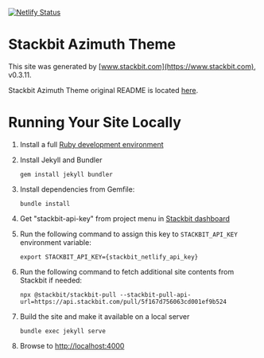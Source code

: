 [![Netlify Status](https://api.netlify.com/api/v1/badges/a7caee28-9836-4df3-b952-159e76b46b31/deploy-status)](https://app.netlify.com/sites/data-science-ucsb/deploys)

# Stackbit Azimuth Theme

This site was generated by [www.stackbit.com](https://www.stackbit.com), v0.3.11.

Stackbit Azimuth Theme original README is located [here](./README.theme.md).

# Running Your Site Locally

1.  Install a full [Ruby development environment](https://jekyllrb.com/docs/installation/)

1.  Install Jekyll and Bundler

        gem install jekyll bundler

1.  Install dependencies from Gemfile:

        bundle install

1.  Get "stackbit-api-key" from project menu in [Stackbit dashboard](https://app.stackbit.com/dashboard)

1.  Run the following command to assign this key to `STACKBIT_API_KEY` environment variable:

        export STACKBIT_API_KEY={stackbit_netlify_api_key}

1.  Run the following command to fetch additional site contents from Stackbit if needed:

        npx @stackbit/stackbit-pull --stackbit-pull-api-url=https://api.stackbit.com/pull/5f167d756063cd001ef9b524

1.  Build the site and make it available on a local server

        bundle exec jekyll serve

1.  Browse to [http://localhost:4000](http://localhost:4000)
